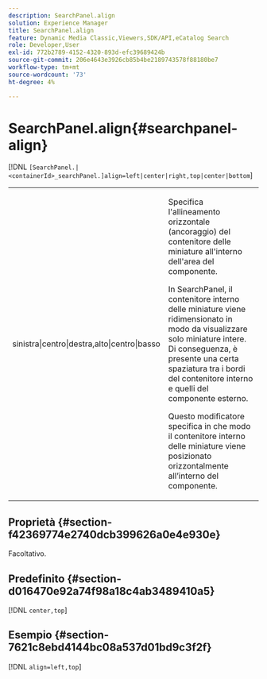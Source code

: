 ```yaml
---
description: SearchPanel.align
solution: Experience Manager
title: SearchPanel.align
feature: Dynamic Media Classic,Viewers,SDK/API,eCatalog Search
role: Developer,User
exl-id: 772b2789-4152-4320-893d-efc39689424b
source-git-commit: 206e4643e3926cb85b4be2189743578f88180be7
workflow-type: tm+mt
source-wordcount: '73'
ht-degree: 4%

---
```


# SearchPanel.align{#searchpanel-align}

[!DNL `[SearchPanel.|<containerId>_searchPanel.]align=left|center|right,top|center|bottom`]

<table id="table_2B109D2F91E64B5382B31921C3780FA5"> 
 <tbody> 
  <tr> 
   <td colname="col1"> <p><span class="codeph"> sinistra|centro|destra,alto|centro|basso</span> </p> </td> 
   <td colname="col2"> <p> Specifica l'allineamento orizzontale (ancoraggio) del contenitore delle miniature all'interno dell'area del componente. </p> <p>In SearchPanel, il contenitore interno delle miniature viene ridimensionato in modo da visualizzare solo miniature intere. Di conseguenza, è presente una certa spaziatura tra i bordi del contenitore interno e quelli del componente esterno. </p> <p>Questo modificatore specifica in che modo il contenitore interno delle miniature viene posizionato orizzontalmente all’interno del componente. </p> </td> 
  </tr> 
 </tbody> 
</table>

## Proprietà {#section-f42369774e2740dcb399626a0e4e930e}

Facoltativo.

## Predefinito {#section-d016470e92a74f98a18c4ab3489410a5}

[!DNL `center,top`]

## Esempio {#section-7621c8ebd4144bc08a537d01bd9c3f2f}

[!DNL `align=left,top`]
